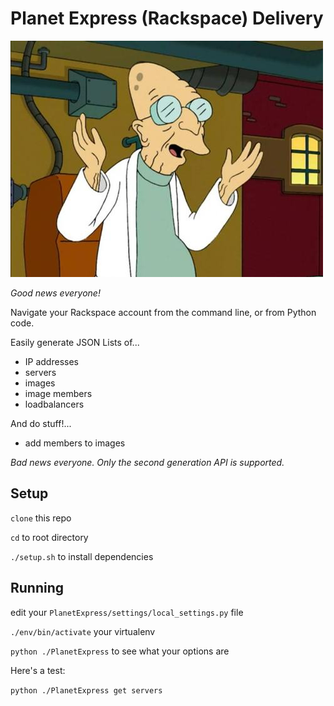 # Planet Express (Rackspace) Delivery

![professor](https://raw.githubusercontent.com/flexion/Planet-Express/master/assets/professor.jpg)

*Good news everyone!*

Navigate your Rackspace account from the command line, or from Python code.

Easily generate JSON Lists of...
 
 - IP addresses
 - servers
 - images
 - image members
 - loadbalancers

And do stuff!...

 - add members to images

*Bad news everyone. Only the second generation API is supported.*

## Setup

`clone` this repo

`cd` to root directory

`./setup.sh` to install dependencies

## Running

edit your `PlanetExpress/settings/local_settings.py` file

`./env/bin/activate` your virtualenv

`python ./PlanetExpress` to see what your options are

Here's a test:

`python ./PlanetExpress get servers`
